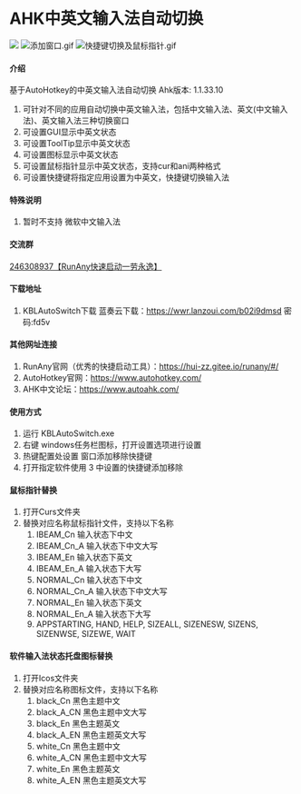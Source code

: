 # AHK中英文输入法自动切换

![](https://p1.meituan.net/dpgroup/b5e4b6cec6cf2d7f0e5c7695bbcae2624676333.gif)
![添加窗口.gif](https://p1.meituan.net/dpgroup/a9771bc5bfd008757ea649e195393ee91798805.gif)
![快捷键切换及鼠标指针.gif](https://p0.meituan.net/dpgroup/3eb68bdba0a5ea9bcaecaf4e85c2d33e1873722.gif)

#### 介绍

基于AutoHotkey的中英文输入法自动切换
Ahk版本: 1.1.33.10

1. 可针对不同的应用自动切换中英文输入法，包括中文输入法、英文(中文输入法)、英文输入法三种切换窗口
2. 可设置GUI显示中英文状态
3. 可设置ToolTip显示中英文状态
4. 可设置图标显示中英文状态
5. 可设置鼠标指针显示中英文状态，支持cur和ani两种格式
6. 可设置快捷键将指定应用设置为中英文，快捷键切换输入法

#### 特殊说明
1. 暂时不支持 微软中文输入法

#### 交流群
<a href="https://jq.qq.com/?_wv=1027&k=445Ug7u">246308937【RunAny快速启动一劳永逸】</a>

#### 下载地址
1. KBLAutoSwitch下载
    蓝奏云下载：https://wwr.lanzoui.com/b02i9dmsd 密码:fd5v

#### 其他网址连接
1. RunAny官网（优秀的快捷启动工具）：https://hui-zz.gitee.io/runany/#/
2. AutoHotkey官网：https://www.autohotkey.com/
3. AHK中文论坛：https://www.autoahk.com/

#### 使用方式
1. 运行 KBLAutoSwitch.exe
2. 右键 windows任务栏图标，打开设置选项进行设置
3. 热键配置处设置 窗口添加移除快捷键
4. 打开指定软件使用 3 中设置的快捷键添加移除

#### 鼠标指针替换
1. 打开Curs文件夹
2. 替换对应名称鼠标指针文件，支持以下名称
    1. IBEAM_Cn     输入状态下中文
    2. IBEAM_Cn_A 输入状态下中文大写
    3. IBEAM_En     输入状态下英文
    4. IBEAM_En_A 输入状态下大写
    5. NORMAL_Cn     输入状态下中文
    6. NORMAL_Cn_A 输入状态下中文大写
    7. NORMAL_En     输入状态下英文
    8. NORMAL_En_A 输入状态下大写
    9. APPSTARTING, HAND, HELP, SIZEALL, SIZENESW, SIZENS, SIZENWSE, SIZEWE, WAIT

#### 软件输入法状态托盘图标替换
1. 打开Icos文件夹
2. 替换对应名称图标文件，支持以下名称
    1. black_Cn     黑色主题中文
    1. black_A_CN 黑色主题中文大写
    1. black_En     黑色主题英文
    1. black_A_EN  黑色主题英文大写
    1. white_Cn     黑色主题中文
    1. white_A_CN 黑色主题中文大写
    1. white_En     黑色主题英文
    1. white_A_EN  黑色主题英文大写


